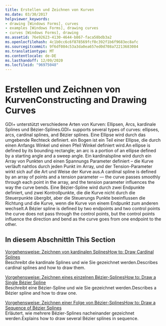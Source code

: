```yaml
---
title: Erstellen und Zeichnen von Kurven
ms.date: 03/30/2017
helpviewer_keywords:
- drawing [Windows Forms], curves
- examples [Windows Forms], drawing curves
- curves [Windows Forms], drawing
ms.assetid: 76e92623-4130-4644-b867-faca58bdb3a2
ms.openlocfilehash: 4c1b0cc6c6f878569fcf0c392f1b6f9683ec8afc
ms.sourcegitcommit: 9f6df084c53a3da0ea657ed0d708a72213683084
ms.translationtype: MT
ms.contentlocale: de-DE
ms.lasthandoff: 12/09/2020
ms.locfileid: "96975048"
---
```

# <a name="constructing-and-drawing-curves"></a><span data-ttu-id="0f7f7-102">Erstellen und Zeichnen von Kurven</span><span class="sxs-lookup"><span data-stu-id="0f7f7-102">Constructing and Drawing Curves</span></span>
<span data-ttu-id="0f7f7-103">GDI+ unterstützt verschiedene Arten von Kurven: Ellipsen, Arcs, kardinale Splines und Bézier-Splines.</span><span class="sxs-lookup"><span data-stu-id="0f7f7-103">GDI+ supports several types of curves: ellipses, arcs, cardinal splines, and Bézier splines.</span></span> <span data-ttu-id="0f7f7-104">Eine Ellipse wird durch das umgebende Rechteck definiert. ein Bogen ist ein Teil einer Ellipse, die durch einen Anfangs Winkel und einen Pfeil Winkel definiert wird.</span><span class="sxs-lookup"><span data-stu-id="0f7f7-104">An ellipse is defined by its bounding rectangle; an arc is a portion of an ellipse defined by a starting angle and a sweep angle.</span></span> <span data-ttu-id="0f7f7-105">Ein kardinalspline wird durch ein Array von Punkten und einen Spannungs Parameter definiert – die Kurve verläuft nahtlos durch jeden Punkt im Array, und der Tension-Parameter wirkt sich auf die Art und Weise der Kurve aus.</span><span class="sxs-lookup"><span data-stu-id="0f7f7-105">A cardinal spline is defined by an array of points and a tension parameter — the curve passes smoothly through each point in the array, and the tension parameter influences the way the curve bends.</span></span> <span data-ttu-id="0f7f7-106">Eine Bézier-Spline wird durch zwei Endpunkte definiert, und zwei Kontrollpunkte, die die Kurve nicht durch die Steuerpunkte übergibt, aber die Steuerungs Punkte beeinflussen die Richtung und die Kurve, wenn die Kurve von einem Endpunkt zum anderen wechselt.</span><span class="sxs-lookup"><span data-stu-id="0f7f7-106">A Bézier spline is defined by two endpoints and two control points  the curve does not pass through the control points, but the control points influence the direction and bend as the curve goes from one endpoint to the other.</span></span>  
  
## <a name="in-this-section"></a><span data-ttu-id="0f7f7-107">In diesem Abschnitt</span><span class="sxs-lookup"><span data-stu-id="0f7f7-107">In This Section</span></span>  
 [<span data-ttu-id="0f7f7-108">Vorgehensweise: Zeichnen von kardinalen Splines</span><span class="sxs-lookup"><span data-stu-id="0f7f7-108">How to: Draw Cardinal Splines</span></span>](how-to-draw-cardinal-splines.md)  
 <span data-ttu-id="0f7f7-109">Beschreibt die kardinale Splines und wie Sie gezeichnet werden.</span><span class="sxs-lookup"><span data-stu-id="0f7f7-109">Describes cardinal splines and how to draw them.</span></span>  
  
 [<span data-ttu-id="0f7f7-110">Vorgehensweise: Zeichnen eines einzelnen Bézier-Splines</span><span class="sxs-lookup"><span data-stu-id="0f7f7-110">How to: Draw a Single Bézier Spline</span></span>](how-to-draw-a-single-bezier-spline.md)  
 <span data-ttu-id="0f7f7-111">Beschreibt eine Bézier-Spline und wie Sie gezeichnet werden.</span><span class="sxs-lookup"><span data-stu-id="0f7f7-111">Describes a Bézier spline and how to draw one.</span></span>  
  
 [<span data-ttu-id="0f7f7-112">Vorgehensweise: Zeichnen einer Folge von Bézier-Splines</span><span class="sxs-lookup"><span data-stu-id="0f7f7-112">How to: Draw a Sequence of Bézier Splines</span></span>](how-to-draw-a-sequence-of-bezier-splines.md)  
 <span data-ttu-id="0f7f7-113">Erläutert, wie mehrere Bézier-Splines nacheinander gezeichnet werden.</span><span class="sxs-lookup"><span data-stu-id="0f7f7-113">Explains how to draw several Bézier splines in sequence.</span></span>
